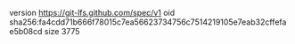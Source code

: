 version https://git-lfs.github.com/spec/v1
oid sha256:fa4cdd71b666f78015c7ea56623734756c7514219105e7eab32cffefae5b08cd
size 3775
